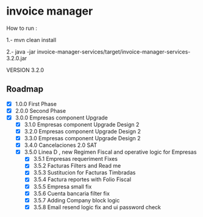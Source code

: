 # invoice manager

How to run :

1.- mvn clean install

2.- java -jar invoice-manager-services/target/invoice-manager-services-3.2.0.jar

VERSION 3.2.0

<!-- ROADMAP -->
## Roadmap

- [x] 1.0.0 First Phase
- [x] 2.0.0 Second Phase
- [x] 3.0.0 Empresas component Upgrade
  - [x] 3.1.0 Empresas component Upgrade Design 2
  - [x] 3.2.0 Empresas component Upgrade Design 2
  - [x] 3.3.0 Empresas component Upgrade Design 2
  - [x] 3.4.0 Cancelaciones 2.0 SAT
  - [x] 3.5.0 Linea D , new Regimen Fiscal and operative logic for Empresas
    - [x] 3.5.1 Empresas requeriment Fixes 
    - [x] 3.5.2 Facturas Filters and Read me
    - [x] 3.5.3 Sustitucion for Facturas Timbradas
    - [x] 3.5.4 Factura reportes with Folio Fiscal
    - [x] 3.5.5 Empresa small fix
    - [x] 3.5.6 Cuenta bancaria filter fix
    - [x] 3.5.7 Adding Company block logic
    - [x] 3.5.8 Email resend logic fix and  ui password check